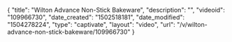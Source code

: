 {
    "title": "Wilton Advance Non-Stick Bakeware",
    "description": "",
    "videoid": "109966730",
    "date_created": "1502518181",
    "date_modified": "1504278224",
    "type": "captivate",
    "layout": "video",
    "url": "\/v\/wilton-advance-non-stick-bakeware\/109966730"
}